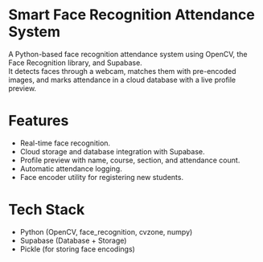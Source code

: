 # Smart Face Recognition Attendance System

A Python-based face recognition attendance system using OpenCV, the Face Recognition library, and Supabase.  
It detects faces through a webcam, matches them with pre-encoded images, and marks attendance in a cloud database with a live profile preview.

# Features
- Real-time face recognition.
- Cloud storage and database integration with Supabase.
- Profile preview with name, course, section, and attendance count.
- Automatic attendance logging.
- Face encoder utility for registering new students.

 # Tech Stack
- Python (OpenCV, face_recognition, cvzone, numpy)
- Supabase (Database + Storage)
- Pickle (for storing face encodings)

